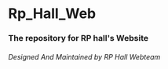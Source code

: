 # Rp_Hall_Web


### The repository for RP hall's Website

###### Designed And Maintained by RP Hall Webteam
